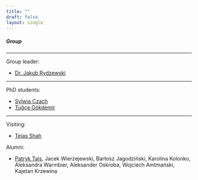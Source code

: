 ```yaml
---
title: ""
draft: false
layout: single
---
```


##### Group
---

Group leader:
* [Dr. Jakub Rydzewski](jakub-rydzewski)  
---

PhD students:
* [Sylwia Czach](sylwia-czach)
* [Tuğçe Gökdemir](tugce-gokdemir)
---

Visiting:
* [Tejas Shah](tejas-shah)

Alumni:
* [Patryk Tajs](patryk-tajs), Jacek Wierzejewski, Bartosz Jagodziński, Karolina Kolonko, Aleksandra Warmbier, Aleksander Oskroba, Wojciech Amtmański, Kajetan Krzewina
